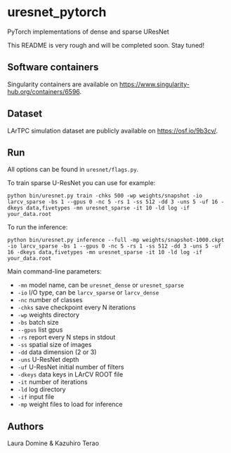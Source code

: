 # uresnet_pytorch
PyTorch implementations of dense and sparse UResNet

This README is very rough and will be completed soon. Stay tuned!

## Software containers
Singularity containers are available on https://www.singularity-hub.org/containers/6596.

## Dataset
LArTPC simulation dataset are publicly available on https://osf.io/9b3cv/.

## Run
All options can be found in `uresnet/flags.py`. 

To train sparse U-ResNet you can use for example:
```
python bin/uresnet.py train -chks 500 -wp weights/snapshot -io larcv_sparse -bs 1 --gpus 0 -nc 5 -rs 1 -ss 512 -dd 3 -uns 5 -uf 16 -dkeys data,fivetypes -mn uresnet_sparse -it 10 -ld log -if your_data.root
```

To run the inference:
```
python bin/uresnet.py inference --full -mp weights/snapshot-1000.ckpt -io larcv_sparse -bs 1 --gpus 0 -nc 5 -rs 1 -ss 512 -dd 3 -uns 5 -uf 16 -dkeys data,fivetypes -mn uresnet_sparse -it 10 -ld log -if your_data.root
```

Main command-line parameters:
* `-mn` model name, can be `uresnet_dense` or `uresnet_sparse`
* `-io` I/O type, can be `larcv_sparse` or `larcv_dense`
* `-nc` number of classes
* `-chks` save checkpoint every N iterations
* `-wp` weights directory
* `-bs` batch size
* `--gpus` list gpus
* `-rs` report every N steps in stdout
* `-ss` spatial size of images
* `-dd` data dimension (2 or 3)
* `-uns` U-ResNet depth
* `-uf` U-ResNet initial number of filters 
* `-dkeys` data keys in LArCV ROOT file
* `-it` number of iterations
* `-ld` log directory
* `-if` input file
* `-mp` weight files to load for inference


## Authors
Laura Domine & Kazuhiro Terao
